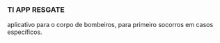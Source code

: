### TI APP RESGATE
aplicativo para o corpo de bombeiros, para primeiro socorros em casos específicos.
